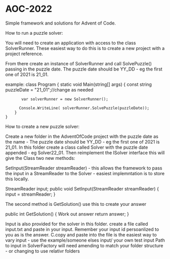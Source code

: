 # AOC-2022

Simple framework and solutions for Advent of Code. 

How to run a puzzle solver:

You will need to create an application with access to the class SolverRunner. These easiest way to do this is to create a new project with a project reference.

From there create an instance of SolverRunner and call SolvePuzzle() passing in the puzzle date. The puzzle date should be YY_DD - eg the first one of 2021 is 21_01.

example:
 class Program
    {
        static void Main(string[] args)
        {
           const string puzzleDate = "21_01";//change as needed

           var solverRunner = new SolverRunner();

          Console.WriteLine( solverRunner.SolvePuzzle(puzzleDate));
        }
    }

How to create a new puzzle solver:

Create a new folder in the AdventOfCode project with the puzzle date as the name - The puzzle date should be YY_DD - eg the first one of 2021 is 21_01. 
In this folder create a class called Solver with the puzzle date appended - eg Solver22_01. Then reimplement the ISolver interface this will give the Class two new methods:

SetInput(StreamReader streamReader) - this allows the framework to pass the input in a StreamReader to the Solver - easiest implemntation is to store this locally.

 StreamReader input;
        public void SetInput(StreamReader streamReader)
        {
            input = streamReader;
        }
 
 The second method is GetSolution() use this to create your answer
 
   public int GetSolution()
        {
          Work out answer
          return answer;
        }
        
 Input is also provided for the solver in this folder. create a file called input.txt and paste in your input. Remember your input id persoanlized to you as is the answer.
 C.copy and paste into the file is the easiest way to vary input - use the example/someone elses input/ your own test input
 Path to input in SolverFactory will need amending to match your folder structure - or changing to use relativr folders